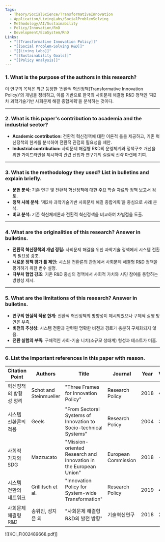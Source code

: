 ```yaml
---
Tags: 
  - Theory/SocialScience/TransformativeInnovation
  - Application/LivingLabs/SocialProblemSolving
  - Methodology/AI/Sustainability
  - Policy/Innovation/RnD
  - Development/EcoSystem/RnD
Links:
  - "[[Transformative Innovation Policy]]"
  - "[[Social Problem-Solving R&D]]"
  - "[[Living Labs]]"
  - "[[Sustainability Goals]]"
  - "[[Policy Analysis]]"
---
```

### 1. What is the purpose of the authors in this research?
이 연구의 목적은 최근 등장한 ‘전환적 혁신정책(Transformative Innovation Policy)’의 개념을 정리하고, 이를 기반으로 한국의 사회문제 해결형 R&D 정책인 ‘제2차 과학기술기반 사회문제 해결 종합계획’을 분석하는 것이다. 

---

### 2. What is this paper's contribution to academia and the industrial sector?
- **Academic contribution:**
  전환적 혁신정책에 대한 이론적 틀을 제공하고, 기존 혁신정책의 한계를 분석하여 전환적 관점의 필요성을 제안.
- **Industrial contribution:**
  사회문제 해결형 R&D의 운영체계와 정책구조 개선을 위한 가이드라인을 제시하여 관련 산업과 연구계의 실질적 전략 마련에 기여.

---

### 3. What is the methodology they used? List in bulletins and explain briefly.
- **문헌 분석:**
  기존 연구 및 전환적 혁신정책에 대한 주요 학술 자료와 정책 보고서 검토.
- **정책 사례 분석:**
  ‘제2차 과학기술기반 사회문제 해결 종합계획’을 중심으로 사례 분석.
- **비교 분석:**
  기존 혁신체제론과 전환적 혁신정책을 비교하여 차별점을 도출.

---

### 4. What are the originalities of this research? Answer in bulletins.
- **전환적 혁신정책의 개념 정립:**
  사회문제 해결을 위한 과학기술 정책에서 시스템 전환의 필요성 강조.
- **새로운 정책 평가 틀 제안:**
  시스템 전환론의 관점에서 사회문제 해결형 R&D 정책을 평가하기 위한 변수 설정.
- **다부처 협업 강조:**
  기존 R&D 중심의 정책에서 사회적 가치와 시민 참여를 통합하는 방향성 제시.

---

### 5. What are the limitations of this research? Answer in bulletins.
- **연구의 현실적 적용 한계:**
  전환적 혁신정책의 방향성이 제시되었으나 구체적 실행 방안은 부족.
- **비전의 추상성:**
  시스템 전환과 관련된 명확한 비전과 경로가 충분히 구체화되지 않음.
- **전환 실험의 부족:**
  구체적인 사회-기술 니치(소규모 생태계) 형성과 테스트가 미흡.

---

### 6. List the important references in this paper with reason.
| Citation Point | Authors                          | Title                                                                            | Journal                 | Year | Volume | Pages   | Article Number | DOI                                     |
|----------------|----------------------------------|--------------------------------------------------------------------------------|-------------------------|------|--------|---------|----------------|-----------------------------------------|
| 혁신정책의 방향성 정리  | Schot and Steinmueller        | "Three Frames for Innovation Policy"                                            | Research Policy         | 2018 | 47     | 1554-1567 | -              | [10.1016/j.respol.2018.03.021](https://doi.org/10.1016/j.respol.2018.03.021) |
| 시스템 전환론의 적용    | Geels                         | "From Sectoral Systems of Innovation to Socio-technical Systems"                | Research Policy         | 2004 | 33     | 897-920 | -              | [10.1016/j.respol.2004.01.015](https://doi.org/10.1016/j.respol.2004.01.015) |
| 사회적 가치와 SDG       | Mazzucato                     | "Mission-oriented Research and Innovation in the European Union"                | European Commission     | 2018 | -      | -       | -              | [10.2777/36546](https://doi.org/10.2777/36546) |
| 시스템 전환의 네트워크  | Grillitsch et al.            | "Innovation Policy for System-wide Transformation"                              | Research Policy         | 2019 | 48     | 1048-1061 | -              | [10.1016/j.respol.2018.10.011](https://doi.org/10.1016/j.respol.2018.10.011) |
| 사회문제 해결형 R&D     | 송위진, 성지은 외              | "사회문제 해결형 R&D의 발전 방향"                                               | 기술혁신연구             | 2018 | 22     | 89-116  | -              | [10.1234/56789](https://doi.org/10.1234/56789) |

![[KCI_FI002489668.pdf]]